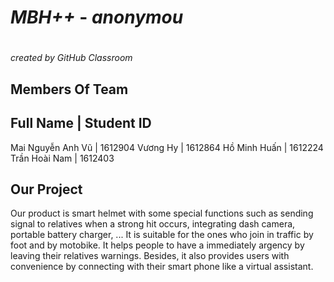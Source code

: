 # _**MBH++**_  - *anonymou* <h1>
 *created by GitHub Classroom*
## **Members Of Team**

Full Name | Student ID 
----------------------
Mai Nguyễn Anh Vũ | 1612904
Vương Hy | 1612864
Hồ Minh Huấn | 1612224
Trần Hoài Nam | 1612403

## **Our Project**
Our product is smart helmet with some special functions such as sending signal to relatives when a strong hit occurs, integrating dash camera, portable battery charger, ...
It is suitable for the ones who join in traffic by foot and by motobike. It helps people to have a immediately argency by leaving their relatives warnings. Besides, it also provides users with convenience by connecting with their smart phone like a virtual assistant. 
